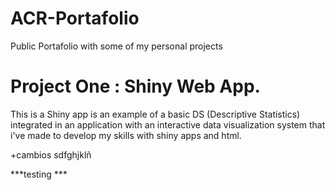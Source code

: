 # ACR-Portafolio
Public Portafolio with some of my personal projects

# Project One : Shiny Web App.

This is a Shiny app is an example of a basic DS (Descriptive Statistics) integrated in an application with an interactive data visualization system that i've made to develop my skills with shiny apps and html.

+cambios
sdfghjklñ


***testing ***
